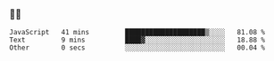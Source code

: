 ### 👨‍💻

<!--START_SECTION:waka-->

```text
JavaScript   41 mins         ████████████████████▒░░░░   81.08 %
Text         9 mins          ████▓░░░░░░░░░░░░░░░░░░░░   18.88 %
Other        0 secs          ░░░░░░░░░░░░░░░░░░░░░░░░░   00.04 %
```

<!--END_SECTION:waka-->
